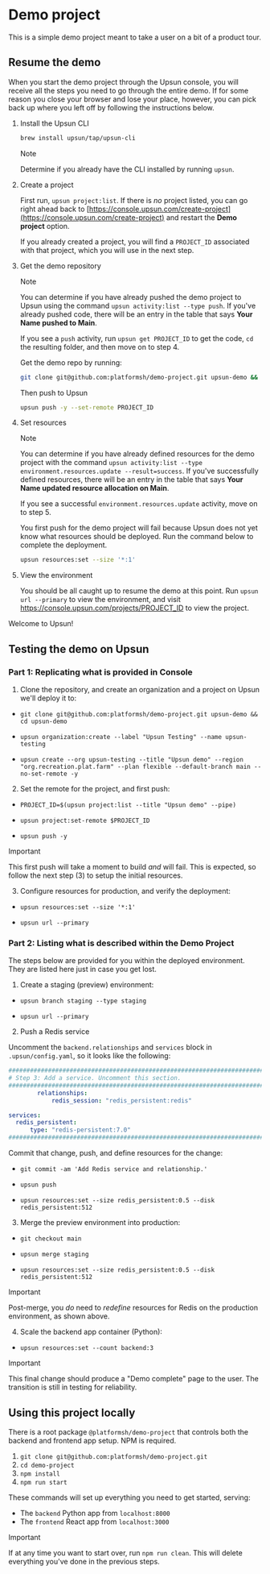 # Demo project

This is a simple demo project meant to take a user on a bit of a product tour. 

## Resume the demo

When you start the demo project through the Upsun console, you will receive all the steps you need to go through the entire demo.
If for some reason you close your browser and lose your place, however, you can pick back up where you left off by following the instructions below.

1. Install the Upsun CLI

    ```bash
    brew install upsun/tap/upsun-cli
    ```

    > [!NOTE]
    > Determine if you already have the CLI installed by running `upsun`.

2. Create a project

    First run, `upsun project:list`.
    If there is _no_ project listed, you can go right ahead back to [https://console.upsun.com/create-project](https://console.upsun.com/create-project) and restart the **Demo project** option.

    If you already created a project, you will find a `PROJECT_ID` associated with that project, which you will use in the next step.

3. Get the demo repository

    > [!NOTE]
    > You can determine if you have already pushed the demo project to Upsun using the command `upsun activity:list --type push`.
    > If you've already pushed code, there will be an entry in the table that says **Your Name pushed to Main**.
    >
    > If you see a `push` activity, run `upsun get PROJECT_ID` to get the code, `cd` the resulting folder, and then move on to step 4.
 
    Get the demo repo by running:

    ```bash
    git clone git@github.com:platformsh/demo-project.git upsun-demo && cd upsun-demo
    ```

    Then push to Upsun

    ```bash
    upsun push -y --set-remote PROJECT_ID
    ```

4. Set resources

    > [!NOTE]
    > You can determine if you have already defined resources for the demo project with the command `upsun activity:list --type environment.resources.update --result=success`.
    > If you've successfully defined resources, there will be an entry in the table that says **Your Name updated resource allocation on Main**.
    >
    > If you see a successful `environment.resources.update` activity, move on to step 5.

    You first push for the demo project will fail because Upsun does not yet know what resources should be deployed. 
    Run the command below to complete the deployment.

    ```bash
    upsun resources:set --size '*:1'
    ```

5. View the environment

    You should be all caught up to resume the demo at this point. 
    Run `upsun url --primary` to view the environment, and visit https://console.upsun.com/projects/PROJECT_ID to view the project.

Welcome to Upsun!

## Testing the demo on Upsun

### Part 1: Replicating what is provided in Console

1. Clone the repository, and create an organization and a project on Upsun we'll deploy it to:

- ```
  git clone git@github.com:platformsh/demo-project.git upsun-demo && cd upsun-demo
  ```
- ```
  upsun organization:create --label "Upsun Testing" --name upsun-testing
  ```
- ```
  upsun create --org upsun-testing --title "Upsun demo" --region "org.recreation.plat.farm" --plan flexible --default-branch main --no-set-remote -y
  ```

2. Set the remote for the project, and first push:

- ```
  PROJECT_ID=$(upsun project:list --title "Upsun demo" --pipe)
  ```
- ```
  upsun project:set-remote $PROJECT_ID
  ```
- ```
  upsun push -y
  ```

> [!IMPORTANT]
> This first push will take a moment to build _and_ will fail.
> This is expected, so follow the next step (3) to setup the initial resources.

3. Configure resources for production, and verify the deployment:

- ```
  upsun resources:set --size '*:1'
  ```
- ```
  upsun url --primary
  ```

### Part 2: Listing what is described within the Demo Project

The steps below are provided for you within the deployed environment.
They are listed here just in case you get lost.

1. Create a staging (preview) environment:

- ```
  upsun branch staging --type staging
  ```
- ```
  upsun url --primary
  ```

2. Push a Redis service

  Uncomment the `backend.relationships` and `services` block in `.upsun/config.yaml`, so it looks like the following:

  ```yaml
  #####################################################################################
  # Step 3: Add a service. Uncomment this section.
  #####################################################################################
          relationships:
              redis_session: "redis_persistent:redis"

  services:
    redis_persistent:
        type: "redis-persistent:7.0"
  #####################################################################################
  ```

  Commit that change, push, and define resources for the change:

  - ```
    git commit -am 'Add Redis service and relationship.'
    ```
  - ```
    upsun push
    ```
  - ```
    upsun resources:set --size redis_persistent:0.5 --disk redis_persistent:512
    ```

3. Merge the preview environment into production:

- ```
  git checkout main
  ```
- ```
  upsun merge staging
  ```
- ```
  upsun resources:set --size redis_persistent:0.5 --disk redis_persistent:512
  ```

> [!IMPORTANT]
> Post-merge, you _do_ need to _redefine_ resources for Redis on the production environment, as shown above.

4. Scale the backend app container (Python):

- ```
  upsun resources:set --count backend:3
  ```

> [!IMPORTANT]
> This final change should produce a "Demo complete" page to the user.
> The transition is still in testing for reliability. 

## Using this project locally

There is a root package `@platformsh/demo-project` that controls both the backend and frontend app setup.
NPM is required. 

1. `git clone git@github.com:platformsh/demo-project.git`
1. `cd demo-project`
1. `npm install`
1. `npm run start`

These commands will set up everything you need to get started, serving:

- The `backend` Python app from `localhost:8000`
- The `frontend` React app from `localhost:3000`

> [!IMPORTANT]
> If at any time you want to start over, run `npm run clean`.
> This will delete everything you've done in the previous steps.